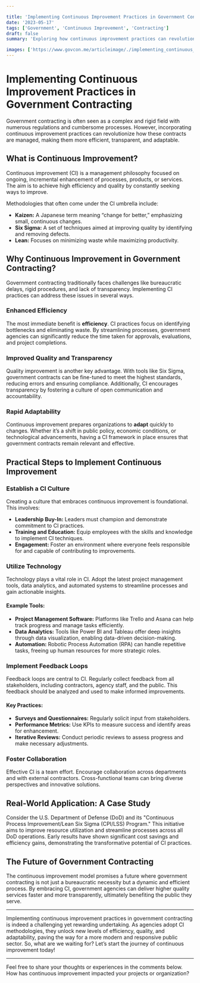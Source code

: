 ```yaml
---

title: 'Implementing Continuous Improvement Practices in Government Contracting'
date: '2023-05-17'
tags: ['Government', 'Continuous Improvement', 'Contracting']
draft: false
summary: 'Exploring how continuous improvement practices can revolutionize government contracting by making it more efficient, transparent, and responsive to change.'

images: ['https://www.govcon.me/articleimage/./implementing_continuous_improvement_practices_in_government_contracting.webp']
---
```


# Implementing Continuous Improvement Practices in Government Contracting

Government contracting is often seen as a complex and rigid field with numerous regulations and cumbersome processes. However, incorporating continuous improvement practices can revolutionize how these contracts are managed, making them more efficient, transparent, and adaptable.

## What is Continuous Improvement?

Continuous improvement (CI) is a management philosophy focused on ongoing, incremental enhancement of processes, products, or services. The aim is to achieve high efficiency and quality by constantly seeking ways to improve.

Methodologies that often come under the CI umbrella include:

- **Kaizen:** A Japanese term meaning “change for better,” emphasizing small, continuous changes.
- **Six Sigma:** A set of techniques aimed at improving quality by identifying and removing defects.
- **Lean:** Focuses on minimizing waste while maximizing productivity.

## Why Continuous Improvement in Government Contracting?

Government contracting traditionally faces challenges like bureaucratic delays, rigid procedures, and lack of transparency. Implementing CI practices can address these issues in several ways.

### Enhanced Efficiency

The most immediate benefit is **efficiency**. CI practices focus on identifying bottlenecks and eliminating waste. By streamlining processes, government agencies can significantly reduce the time taken for approvals, evaluations, and project completions.

### Improved Quality and Transparency

Quality improvement is another key advantage. With tools like Six Sigma, government contracts can be fine-tuned to meet the highest standards, reducing errors and ensuring compliance. Additionally, CI encourages transparency by fostering a culture of open communication and accountability.

### Rapid Adaptability

Continuous improvement prepares organizations to **adapt** quickly to changes. Whether it’s a shift in public policy, economic conditions, or technological advancements, having a CI framework in place ensures that government contracts remain relevant and effective.

## Practical Steps to Implement Continuous Improvement

### Establish a CI Culture

Creating a culture that embraces continuous improvement is foundational. This involves:

- **Leadership Buy-In:** Leaders must champion and demonstrate commitment to CI practices.
- **Training and Education:** Equip employees with the skills and knowledge to implement CI techniques.
- **Engagement:** Foster an environment where everyone feels responsible for and capable of contributing to improvements.

### Utilize Technology

Technology plays a vital role in CI. Adopt the latest project management tools, data analytics, and automated systems to streamline processes and gain actionable insights.

#### Example Tools:

- **Project Management Software:** Platforms like Trello and Asana can help track progress and manage tasks efficiently.
- **Data Analytics:** Tools like Power BI and Tableau offer deep insights through data visualization, enabling data-driven decision-making.
- **Automation:** Robotic Process Automation (RPA) can handle repetitive tasks, freeing up human resources for more strategic roles.

### Implement Feedback Loops

Feedback loops are central to CI. Regularly collect feedback from all stakeholders, including contractors, agency staff, and the public. This feedback should be analyzed and used to make informed improvements.

#### Key Practices:

- **Surveys and Questionnaires:** Regularly solicit input from stakeholders.
- **Performance Metrics:** Use KPIs to measure success and identify areas for enhancement.
- **Iterative Reviews:** Conduct periodic reviews to assess progress and make necessary adjustments.

### Foster Collaboration

Effective CI is a team effort. Encourage collaboration across departments and with external contractors. Cross-functional teams can bring diverse perspectives and innovative solutions.

## Real-World Application: A Case Study

Consider the U.S. Department of Defense (DoD) and its "Continuous Process Improvement/Lean Six Sigma (CPI/LSS) Program." This initiative aims to improve resource utilization and streamline processes across all DoD operations. Early results have shown significant cost savings and efficiency gains, demonstrating the transformative potential of CI practices.

## The Future of Government Contracting

The continuous improvement model promises a future where government contracting is not just a bureaucratic necessity but a dynamic and efficient process. By embracing CI, government agencies can deliver higher quality services faster and more transparently, ultimately benefiting the public they serve.

---

Implementing continuous improvement practices in government contracting is indeed a challenging yet rewarding undertaking. As agencies adopt CI methodologies, they unlock new levels of efficiency, quality, and adaptability, paving the way for a more modern and responsive public sector. So, what are we waiting for? Let’s start the journey of continuous improvement today! 

---

Feel free to share your thoughts or experiences in the comments below. How has continuous improvement impacted your projects or organization?